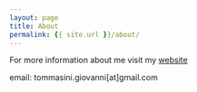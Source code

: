 ```yaml
---
layout: page
title: About
permalink: {{ site.url }}/about/
---
```


For more information about me visit my [website](tommasinigiovanni.github.io)

email: tommasini.giovanni[at]gmail.com
